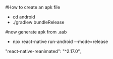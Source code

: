 #How to create an apk file
- cd android
-  ./gradlew bundleRelease

#now generate apk from .aab
- npx react-native run-android --mode=release


"react-native-reanimated": "^2.17.0",